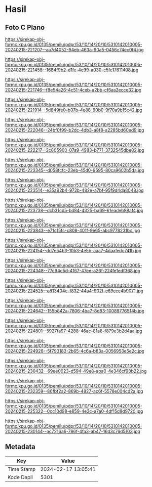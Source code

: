 # Hasil

## Foto C Plano

https://sirekap-obj-formc.kpu.go.id/0135/pemilu/pdpr/53/10/14/20/10/5310142010005-20240215-221207--aa7d4052-94eb-463a-90a5-0456c74ec0f4.jpg

https://sirekap-obj-formc.kpu.go.id/0135/pemilu/pdpr/53/10/14/20/10/5310142010005-20240215-221458--1684f9b2-d1fe-4e99-a030-c5fe17611408.jpg

https://sirekap-obj-formc.kpu.go.id/0135/pemilu/pdpr/53/10/14/20/10/5310142010005-20240215-221746--f8e54a26-4c51-4ceb-a2bb-cf6aa2ecce32.jpg

https://sirekap-obj-formc.kpu.go.id/0135/pemilu/pdpr/53/10/14/20/10/5310142010005-20240215-221914--5d849fe0-b07b-4e88-90b0-9f70a9b15c42.jpg

https://sirekap-obj-formc.kpu.go.id/0135/pemilu/pdpr/53/10/14/20/10/5310142010005-20240215-222046--24bf0f99-b2dc-4db3-a8f8-a2285bd60ed9.jpg

https://sirekap-obj-formc.kpu.go.id/0135/pemilu/pdpr/53/10/14/20/10/5310142010005-20240215-222217--2c805900-07a9-4983-b771-3732545dbe82.jpg

https://sirekap-obj-formc.kpu.go.id/0135/pemilu/pdpr/53/10/14/20/10/5310142010005-20240215-223345--d058fcfc-23eb-45d0-9595-80ca9602b5da.jpg

https://sirekap-obj-formc.kpu.go.id/0135/pemilu/pdpr/53/10/14/20/10/5310142010005-20240215-223514--e35a92b4-972b-482e-a7bf-95f9d4da8048.jpg

https://sirekap-obj-formc.kpu.go.id/0135/pemilu/pdpr/53/10/14/20/10/5310142010005-20240215-223738--dcb31cd5-bd84-4325-ba69-61eadeb88af4.jpg

https://sirekap-obj-formc.kpu.go.id/0135/pemilu/pdpr/53/10/14/20/10/5310142010005-20240215-223843--e71c15fc-c808-401f-9e65-abc9778231bc.jpg

https://sirekap-obj-formc.kpu.go.id/0135/pemilu/pdpr/53/10/14/20/10/5310142010005-20240215-224154--dd7e54b3-10b3-4e5b-aaa7-4daafedc741b.jpg

https://sirekap-obj-formc.kpu.go.id/0135/pemilu/pdpr/53/10/14/20/10/5310142010005-20240215-224348--77c94c5d-4167-47ee-a26f-224fe1edf368.jpg

https://sirekap-obj-formc.kpu.go.id/0135/pemilu/pdpr/53/10/14/20/10/5310142010005-20240215-224525--a813404e-f832-44a4-902f-e69cec4b9071.jpg

https://sirekap-obj-formc.kpu.go.id/0135/pemilu/pdpr/53/10/14/20/10/5310142010005-20240215-224642--155b842a-7806-4ba7-8d83-10088776514b.jpg

https://sirekap-obj-formc.kpu.go.id/0135/pemilu/pdpr/53/10/14/20/10/5310142010005-20240215-224801--5927fa97-4288-46ac-81a8-f879e3b2d4aa.jpg

https://sirekap-obj-formc.kpu.go.id/0135/pemilu/pdpr/53/10/14/20/10/5310142010005-20240215-224926--5f793183-2b65-4c6a-b83a-0056953e5e2c.jpg

https://sirekap-obj-formc.kpu.go.id/0135/pemilu/pdpr/53/10/14/20/10/5310142010005-20240215-230432--69ee0023-d594-49e8-aba0-4e346cf93b22.jpg

https://sirekap-obj-formc.kpu.go.id/0135/pemilu/pdpr/53/10/14/20/10/5310142010005-20240215-232359--86fbf2a2-869b-4827-ac6f-5578e004cd2a.jpg

https://sirekap-obj-formc.kpu.go.id/0135/pemilu/pdpr/53/10/14/20/10/5310142010005-20240215-225322--0cc10d98-e859-4e2c-a7a0-4df15d8d9720.jpg

https://sirekap-obj-formc.kpu.go.id/0135/pemilu/pdpr/53/10/14/20/10/5310142010005-20240215-230144--ac7216a6-796f-4fa3-ab47-16d3c76d5103.jpg


## Metadata

| Key        | Value               |
| ---------- | ------------------- |
| Time Stamp | 2024-02-17 13:05:41 |
| Kode Dapil | 5301                |



